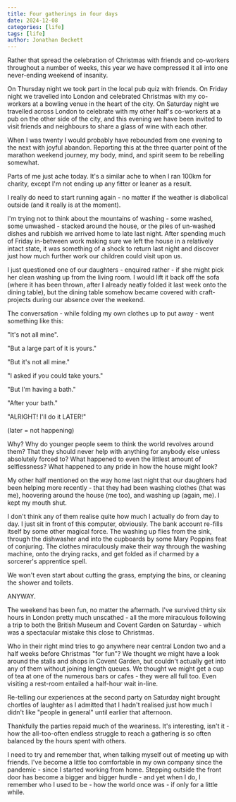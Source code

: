 ```yaml
---
title: Four gatherings in four days
date: 2024-12-08
categories: [life]
tags: [life]
author: Jonathan Beckett
---
```


Rather that spread the celebration of Christmas with friends and co-workers throughout a number of weeks, this year we have compressed it all into one never-ending weekend of insanity.

On Thursday night we took part in the local pub quiz with friends. On Friday night we travelled into London and celebrated Christmas with my co-workers at a bowling venue in the heart of the city. On Saturday night we travelled across London to celebrate with my other half's co-workers at a pub on the other side of the city, and this evening we have been invited to visit friends and neighbours to share a glass of wine with each other.

When I was twenty I would probably have rebounded from one evening to the next with joyful abandon. Reporting this at the three quarter point of the marathon weekend journey, my body, mind, and spirit seem to be rebelling somewhat.

Parts of me just ache today. It's a similar ache to when I ran 100km for charity, except I'm not ending up any fitter or leaner as a result.

I really do need to start running again - no matter if the weather is diabolical outside (and it really is at the moment).

I'm trying not to think about the mountains of washing - some washed, some unwashed - stacked around the house, or the piles of un-washed dishes and rubbish we arrived home to late last night. After spending much of Friday in-between work making sure we left the house in a relatively intact state, it was something of a shock to return last night and discover just how much further work our children could visit upon us.

I just questioned one of our daughters - enquired rather - if she might pick her clean washing up from the living room. I would lift it back off the sofa (where it has been thrown, after I already neatly folded it last week onto the dining table), but the dining table somehow became covered with craft-projects during our absence over the weekend.

The conversation - while folding my own clothes up to put away - went something like this:

"It's not all mine".

"But a large part of it is yours."

"But it's not all mine."

"I asked if you could take yours."

"But I'm having a bath."

"After your bath."

"ALRIGHT! I'll do it LATER!"

(later = not happening)

Why? Why do younger people seem to think the world revolves around them? That they should never help with anything for anybody else unless absolutely forced to? What happened to even the littlest amount of selflessness? What happened to any pride in how the house might look?

My other half mentioned on the way home last night that our daughters had been helping more recently - that they had been washing clothes (that was me), hoovering around the house (me too), and washing up (again, me). I kept my mouth shut.

I don't think any of them realise quite how much I actually do from day to day. I just sit in front of this computer, obviously. The bank account re-fills itself by some other magical force. The washing up flies from the sink, through the dishwasher and into the cupboards by some Mary Poppins feat of conjuring. The clothes miraculously make their way through the washing machine, onto the drying racks, and get folded as if charmed by a sorcerer's apprentice spell.

We won't even start about cutting the grass, emptying the bins, or cleaning the shower and toilets.

ANYWAY.

The weekend has been fun, no matter the aftermath. I've survived thirty six hours in London pretty much unscathed - all the more miraculous following a trip to both the British Museum and Covent Garden on Saturday - which was a spectacular mistake this close to Christmas.

Who in their right mind tries to go anywhere near central London two and a half weeks before Christmas "for fun"? We thought we might have a look around the stalls and shops in Covent Garden, but couldn't actually get into any of them without joining length queues. We thought we might get a cup of tea at one of the numerous bars or cafes - they were all full too. Even visiting a rest-room entailed a half-hour wait in-line.

Re-telling our experiences at the second party on Saturday night brought chortles of laughter as I admitted that I hadn't realised just how much I didn't like "people in general" until earlier that afternoon.

Thankfully the parties repaid much of the weariness. It's interesting, isn't it - how the all-too-often endless struggle to reach a gathering is so often balanced by the hours spent with others.

I need to try and remember that, when talking myself out of meeting up with friends. I've become a little too comfortable in my own company since the pandemic - since I started working from home. Stepping outside the front door has become a bigger and bigger hurdle - and yet when I do, I remember who I used to be - how the world once was - if only for a little while.
